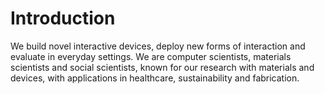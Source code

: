 # Introduction

We build novel interactive devices, deploy new forms of interaction and evaluate in everyday settings. We are computer scientists, materials scientists and social scientists, known for our research with materials and devices, with applications in healthcare, sustainability and fabrication.
